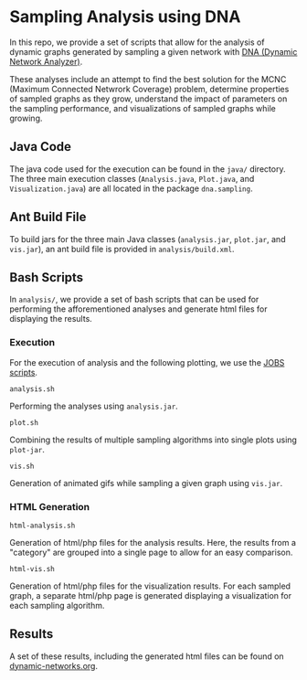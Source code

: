 # Sampling Analysis using DNA

In this repo, we provide a set of scripts that allow for the analysis of dynamic graphs generated by sampling a given network with [DNA (Dynamic Network Analyzer)](http://github.com/BenjaminSchiller/DNA).

These analyses include an attempt to find the best solution for the MCNC (Maximum Connected Netwrork Coverage) problem, determine properties of sampled graphs as they grow, understand the impact of parameters on the sampling performance, and visualizations of sampled graphs while growing.

## Java Code

The java code used for the execution can be found in the `java/` directory.
The three main execution classes (`Analysis.java`, `Plot.java`, and `Visualization.java`) are all located in the package `dna.sampling`.

## Ant Build File

To build jars for the three main Java classes (`analysis.jar`, `plot.jar`, and `vis.jar`), an ant build file is provided in `analysis/build.xml`.

## Bash Scripts

In `analysis/`, we provide a set of bash scripts that can be used for performing the afforementioned analyses and generate html files for displaying the results.

### Execution

For the execution of analysis and the following plotting, we use the [JOBS scripts](https://github.com/BenjaminSchiller/jobs).

	analysis.sh
Performing the analyses using `analysis.jar`.

	plot.sh
Combining the results of multiple sampling algorithms into single plots using `plot-jar`.

	vis.sh
Generation of animated gifs while sampling a given graph using `vis.jar`.

### HTML Generation

	html-analysis.sh
Generation of html/php files for the analysis results.
Here, the results from a "category" are grouped into a single page to allow for an easy comparison.

	html-vis.sh
Generation of html/php files for the visualization results.
For each sampled graph, a separate html/php page is generated displaying a visualization for each sampling algorithm.

## Results

A set of these results, including the generated html files can be found on [dynamic-networks.org](http://dynamic-networks.org/use_cases/sampling/).